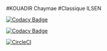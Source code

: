 #KOUADIR Chaymae
#Classique ILSEN


[![Codacy Badge](https://api.codacy.com/project/badge/Grade/9705b94c41d844e0bb901cb9464d5405)](https://www.codacy.com/app/ChaymaeKouadir/ceri-m1-test?utm_source=github.com&amp;utm_medium=referral&amp;utm_content=ChaymaeKouadir/ceri-m1-test&amp;utm_campaign=Badge_Grade)

[![Codacy Badge](https://api.codacy.com/project/badge/Coverage/9705b94c41d844e0bb901cb9464d5405)](https://www.codacy.com/app/ChaymaeKouadir/ceri-m1-test?utm_source=github.com&utm_medium=referral&utm_content=ChaymaeKouadir/ceri-m1-test&utm_campaign=Badge_Coverage)

[![CircleCI](https://circleci.com/gh/ChaymaeKouadir/ceri-m1-test.svg?style=svg)](https://circleci.com/gh/ChaymaeKouadir/ceri-m1-test)